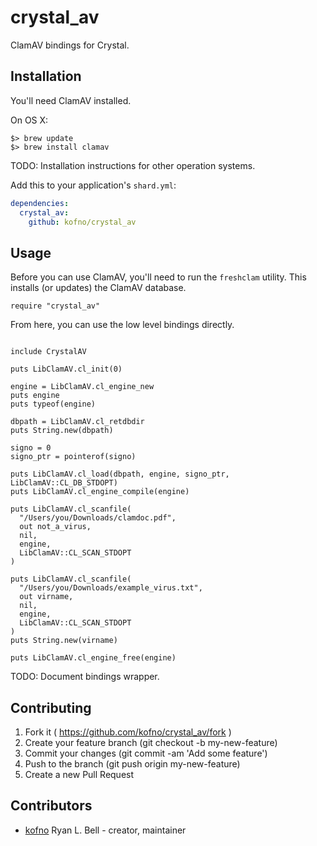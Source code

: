 # crystal_av

ClamAV bindings for Crystal.

## Installation

You'll need ClamAV installed.

On OS X:

```
$> brew update
$> brew install clamav
```

TODO: Installation instructions for other operation systems.

Add this to your application's `shard.yml`:

```yaml
dependencies:
  crystal_av:
    github: kofno/crystal_av
```


## Usage

Before you can use ClamAV, you'll need to run the `freshclam` utility. This
installs (or updates) the ClamAV database.

```crystal
require "crystal_av"
```

From here, you can use the low level bindings directly.

```crystal

include CrystalAV

puts LibClamAV.cl_init(0)

engine = LibClamAV.cl_engine_new
puts engine
puts typeof(engine)

dbpath = LibClamAV.cl_retdbdir
puts String.new(dbpath)

signo = 0
signo_ptr = pointerof(signo)

puts LibClamAV.cl_load(dbpath, engine, signo_ptr, LibClamAV::CL_DB_STDOPT)
puts LibClamAV.cl_engine_compile(engine)

puts LibClamAV.cl_scanfile(
  "/Users/you/Downloads/clamdoc.pdf",
  out not_a_virus,
  nil,
  engine,
  LibClamAV::CL_SCAN_STDOPT
)

puts LibClamAV.cl_scanfile(
  "/Users/you/Downloads/example_virus.txt",
  out virname,
  nil,
  engine,
  LibClamAV::CL_SCAN_STDOPT
)
puts String.new(virname)

puts LibClamAV.cl_engine_free(engine)

```

TODO: Document bindings wrapper.


## Contributing

1. Fork it ( https://github.com/kofno/crystal_av/fork )
2. Create your feature branch (git checkout -b my-new-feature)
3. Commit your changes (git commit -am 'Add some feature')
4. Push to the branch (git push origin my-new-feature)
5. Create a new Pull Request

## Contributors

- [kofno](https://github.com/kofno) Ryan L. Bell - creator, maintainer
